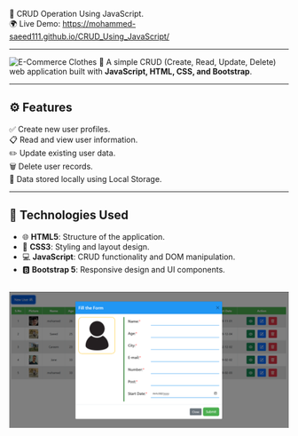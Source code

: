 📝 CRUD Operation Using JavaScript.      
🌍 Live Demo: https://mohammed-saeed111.github.io/CRUD_Using_JavaScript/
<hr>

![E-Commerce Clothes](images/CRUD_OPERATION_2.png)
🚀 A simple CRUD (Create, Read, Update, Delete) web application built with **JavaScript, HTML, CSS, and Bootstrap**.

---

## ⚙️ **Features**  
✅ Create new user profiles.  
📋 Read and view user information.  
✏️ Update existing user data.  
🗑️ Delete user records.  
💾 Data stored locally using Local Storage.

---

## 🧩 **Technologies Used**  
- 🌐 **HTML5**: Structure of the application.  
- 🎨 **CSS3**: Styling and layout design.  
- 💻 **JavaScript**: CRUD functionality and DOM manipulation.  
- 🅱️ **Bootstrap 5**: Responsive design and UI components.

<br>

<img src="./image/CRUD_OPERATION (2).png">
